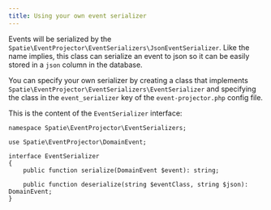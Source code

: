 ```yaml
---
title: Using your own event serializer
---
```


Events will be serialized by the `Spatie\EventProjector\EventSerializers\JsonEventSerializer`. Like the name implies, this class can serialize an event to json so it can be easily stored in a `json` column in the database.

You can specify your own serializer by creating a class that implements `Spatie\EventProjector\EventSerializers\EventSerializer` and specifying the class in the `event_serializer` key of the `event-projector.php` config file.

This is the content of the `EventSerializer` interface:

```
namespace Spatie\EventProjector\EventSerializers;

use Spatie\EventProjector\DomainEvent;

interface EventSerializer
{
    public function serialize(DomainEvent $event): string;

    public function deserialize(string $eventClass, string $json): DomainEvent;
}
```
